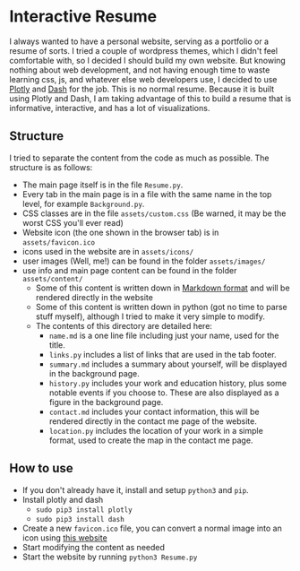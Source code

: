 # Interactive Resume
I always wanted to have a personal website, serving as a portfolio or a resume of sorts. I tried a couple of wordpress themes, which I didn't feel comfortable with, so I decided I should build my own website. But knowing nothing about web development, and not having enough time to waste learning css, js, and whatever else web developers use, I decided to use [Plotly](https://plotly.com/python/) and [Dash](https://dash.plotly.com/) for the job. This is no normal resume. Because it is built using Plotly and Dash, I am taking advantage of this to build a resume that is informative, interactive, and has a lot of visualizations.

## Structure
I tried to separate the content from the code as much as possible. The structure is as follows:
- The main page itself is in the file `Resume.py`.
- Every tab in the main page is in a file with the same name in the top level, for example `Background.py`.
- CSS classes are in the file `assets/custom.css` (Be warned, it may be the worst CSS you'll ever read)
- Website icon (the one shown in the browser tab) is in `assets/favicon.ico`
- icons used in the website are in `assets/icons/`
- user images (Well, me!) can be found in the folder `assets/images/`
- use info and main page content can be found in the folder `assets/content/`
  - Some of this content is written down in [Markdown format](https://www.markdownguide.org/basic-syntax/) and will be rendered directly in the website
  - Some of this content is written down in python (got no time to parse stuff myself), although I tried to make it very simple to modify.
  - The contents of this directory are detailed here:
    - `name.md` is a one line file including just your name, used for the title.
    - `links.py` includes a list of links that are used in the tab footer.
    - `summary.md` includes a summary about yourself, will be displayed in the background page.
    - `history.py` includes your work and education history, plus some notable events if you choose to. These are also displayed as a figure in the background page.
    - `contact.md` includes your contact information, this will be rendered directly in the contact me page of the website.
    - `location.py` includes the location of your work in a simple format, used to create the map in the contact me page.

## How to use
- If you don't already have it, install and setup `python3` and `pip`.
- Install plotly and dash
  - `sudo pip3 install plotly`
  - `sudo pip3 install dash`
- Create a new `favicon.ico` file, you can convert a normal image into an icon using [this website](https://icoconvert.com/)
- Start modifying the content as needed
- Start the website by running `python3 Resume.py`
